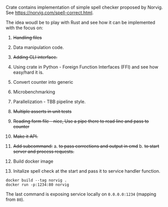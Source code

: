 Crate contains implementation of simple spell checker proposed by Norvig. See https://norvig.com/spell-correct.html.

The idea woudl be to play with Rust and see how it can be implemented with the focus on:
1. ~~Handling files~~
2. Data manipulation code.
3. ~~Adding CLI interface.~~
4. Using crate in Python - Foreign Function Interfaces (FFI) and see how easy/hard it is.
5. Convert counter into generic
6. Microbenchmarking
7. Parallelization - TBB pipeline style.
8. ~~Multiple asserts in unit tests~~
9. ~~Reading form file - nice, Use a pipe there to read line and pass to counter~~
10. ~~Make it API.~~
11. ~~Add subcommand:~~
    a. ~~to pass corrections and output in cmd~~
    b. ~~to start server and process requests.~~
    
12. Build docker image
13. Initalize spell check at the start and pass it to service handler function.


```commandline
docker build --tag norvig .
docker run -p:1234:80 norvig
```

The last command is exposing service locally on `0.0.0.0:1234` (mapping from `80`).
